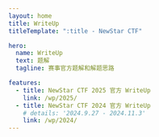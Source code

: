```yaml
---
layout: home
title: WriteUp
titleTemplate: ":title - NewStar CTF"

hero:
  name: WriteUp
  text: 题解
  tagline: 赛事官方题解和解题思路

features:
  - title: NewStar CTF 2025 官方 WriteUp
    link: /wp/2025/
  - title: NewStar CTF 2024 官方 WriteUp
    # details: '2024.9.27 - 2024.11.3'
    link: /wp/2024/
---
```

